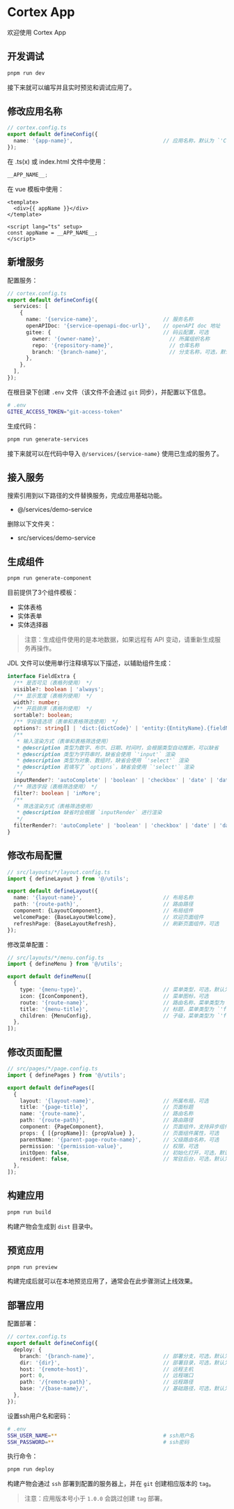 # Cortex App

欢迎使用 Cortex App

## 开发调试

```bash
pnpm run dev
```

接下来就可以编写并且实时预览和调试应用了。

## 修改应用名称

```ts
// cortex.config.ts
export default defineConfig({
  name: '{app-name}',                             // 应用名称，默认为 `'Cortex App'`
});
```

在 .ts(x) 或 index.html 文件中使用：

```ts
__APP_NAME__;
```

在 vue 模板中使用：

```vue
<template>
  <div>{{ appName }}</div>
</template>

<script lang="ts" setup>
const appName = __APP_NAME__;
</script>
```

## 新增服务

配置服务：

```ts
// cortex.config.ts
export default defineConfig({
  services: [
    {
      name: '{service-name}',                     // 服务名称
      openAPIDoc: '{service-openapi-doc-url}',    // openAPI doc 地址
      gitee: {                                    // 码云配置，可选
        owner: '{owner-name}',                      // 所属组织名称
        repo: '{repository-name}',                  // 仓库名称
        branch: '{branch-name}',                    // 分支名称，可选，默认为 `'master'`
      },
    },
  ],
});
```

在根目录下创建 `.env` 文件（该文件不会通过 `git` 同步），并配置以下信息。

```bash
# .env
GITEE_ACCESS_TOKEN="git-access-token"
```

生成代码：

```bash
pnpm run generate-services
```

接下来就可以在代码中导入 `@/services/{service-name}` 使用已生成的服务了。

## 接入服务

搜索引用到以下路径的文件替换服务，完成应用基础功能。

- @/services/demo-service

删除以下文件夹：

- src/services/demo-service

## 生成组件

```bash
pnpm run generate-component
```

目前提供了3个组件模板：

- 实体表格
- 实体表单
- 实体选择器

> 注意：生成组件使用的是本地数据，如果远程有 API 变动，请重新生成服务再操作。

JDL 文件可以使用单行注释填写以下描述，以辅助组件生成：

```ts
interface FieldExtra {
  /** 是否可见（表格列使用） */
  visible?: boolean | 'always';
  /** 显示宽度（表格列使用） */
  width?: number;
  /** 开启排序（表格列使用） */
  sortable?: boolean;
  /** 字段值选项（表单和表格筛选使用） */
  options?: string[] | 'dict:{dictCode}' | 'entity:{EntityName}.{fieldName}';
  /**
   * 输入渲染方式（表单和表格筛选使用）
   * @description 类型为数字、布尔、日期、时间时，会根据类型自动推断，可以缺省
   * @description 类型为字符串时，缺省会使用 `'input'` 渲染
   * @description 类型为对象、数组时，缺省会使用 `'select'` 渲染
   * @description 若填写了 `options`，缺省会使用 `'select'` 渲染
   */
  inputRender?: 'autoComplete' | 'boolean' | 'checkbox' | 'date' | 'datetime' | 'file' | 'image' | 'input' | 'inputTag' | 'number' | 'radio' | 'select' | 'selectMultiple' | 'selectMultipleCreate' | 'textarea';
  /** 筛选字段（表格筛选使用） */
  filter?: boolean | 'inMore';
  /**
   * 筛选渲染方式（表格筛选使用）
   * @description 缺省时会根据 `inputRender` 进行渲染
   */
  filterRender?: 'autoComplete' | 'boolean' | 'checkbox' | 'date' | 'datetime' | 'input' | 'inputTag' | 'number' | 'radio' | 'select' | 'selectMultiple' | 'selectMultipleCreate' | 'textarea';
}
```

## 修改布局配置

```ts
// src/layouts/*/layout.config.ts
import { defineLayout } from '@/utils';

export default defineLayout({
  name: '{layout-name}',                          // 布局名称
  path: '{route-path}',                           // 路由路径
  component: {LayoutComponent},                   // 布局组件
  welcomePage: {BaseLayoutWelcome},               // 欢迎页面组件
  refreshPage: {BaseLayoutRefresh},               // 刷新页面组件，可选
});
```

修改菜单配置：

```ts
// src/layouts/*/menu.config.ts
import { defineMenu } from '@/utils';

export default defineMenu([
  {
    type: '{menu-type}',                          // 菜单类型，可选，默认为 `'route'`
    icon: {IconComponent},                        // 菜单图标，可选
    route: '{route-name}',                        // 路由名称，菜单类型为 `'route'` 时必填
    title: '{menu-title}',                        // 标题，菜单类型为 `'folder'`、`'group'` 时必填
    children: {MenuConfig},                       // 子级，菜单类型为 `'folder'`、`'group'` 时必填
  },
]);
```

## 修改页面配置
```ts
// src/pages/*/page.config.ts
import { definePages } from '@/utils';

export default definePages([
  {
    layout: '{layout-name}',                      // 所属布局，可选
    title: '{page-title}',                        // 页面标题
    name: '{route-name}',                         // 路由名称
    path: '{route-path}',                         // 路由路径
    component: {PageComponent},                   // 页面组件，支持异步组件 `() => import('{PageComponentPath}')` 构建将拆分成独立文件
    props: { [{propName}]: {propValue} },         // 页面组件属性，可选
    parentName: '{parent-page-route-name}',       // 父级路由名称，可选
    permission: '{permission-value}',             // 权限，可选
    initOpen: false,                              // 初始化打开，可选，默认为 `false`
    resident: false,                              // 常驻后台，可选，默认为 `false`
  },
]);
```

## 构建应用

```bash
pnpm run build
```

构建产物会生成到 `dist` 目录中。

## 预览应用

```bash
pnpm run preview
```

构建完成后就可以在本地预览应用了，通常会在此步骤测试上线效果。

## 部署应用

配置部署：

```ts
// cortex.config.ts
export default defineConfig({
  deploy: {
    branch: '{branch-name}',                      // 部署分支，可选，默认为 `'master'`
    dir: '{dir}',                                 // 部署目录，可选，默认为 `'dist'`
    host: '{remote-host}',                        // 远程主机
    port: 0,                                      // 远程端口
    path: '/{remote-path}',                       // 远程路径
    base: '/{base-name}/',                        // 基础路径，可选，默认为 `'/'`
  },
});
```

设置ssh用户名和密码：

```bash
# .env
SSH_USER_NAME=**                                  # ssh用户名
SSH_PASSWORD=**                                   # ssh密码
```

执行命令：

```bash
pnpm run deploy
```

构建产物会通过 `ssh` 部署到配置的服务器上，并在 `git` 创建相应版本的 `tag`。

> 注意：应用版本号小于 `1.0.0` 会跳过创建 `tag` 部署。